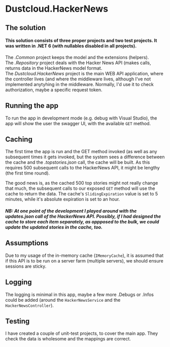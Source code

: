 # Dustcloud.HackerNews

## The solution

#### This solution consists of three proper projects and two test projects. It was written in .NET 6 (with nullables disabled in all projects).  
The _.Common_ project keeps the model and the extensions (helpers).  
The _.Repository_ project deals with the Hacker News API (makes calls, returns data in the HackerNews model format.  
The _Dustcloud.HackerNews_ project is the main WEB API application, where the controller lives (and where the middleware lives, although I've not implemented anytyhing in the middleware. Normally, I'd use it to check authorization, maybe a specific request token.

## Running the app
To run the app in development mode (e.g. debug with Visual Studio), the app will show the user the swagger UI, with the available `GET` method. 

## Caching
The first time the app is run and the GET method invoked (as well as any subsequent times it gets invoked, but the system sees a difference between the cache and the _.topstories.json_ call,
the cache will be built. As this requires 500 subsequent calls to the HackerNews API, it might be lengthy (the first time round). 

The good news is, as the cached 500 top stories might not really change that much, the subsequent calls to our exposed `GET` method will use the cache to return the data. The cache's `SlidingExpiration` value is set to 5 minutes, while it's absolute expiration is set to an hour.

##### __NB__: At one point of the development I played around with the _updates.json_ call of the HackerNews API. Possibly, if I had designed the cache to store each item separately, as oppposed to the bulk, we could update the updated stories in the cache, too.

## Assumptions
Due to my usage of the in-memory cache (`IMemoryCache`), it is assumed that if this API is to be run on a server farm (multiple servers), we should ensure sessions are sticky.

## Logging
The logging is minimal in this app, maybe a few more .Debugs or .Infos could be added (around the `HackerNewsService` and the `HackerNewsController`).

## Testing
I have created a couple of unit-test projects, to cover the main app. They check the data is wholesome and the mappings are correct.